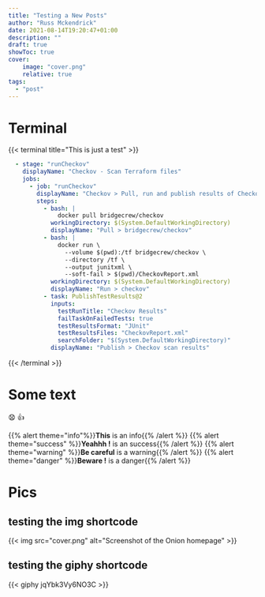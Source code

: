 ```yaml
---
title: "Testing a New Posts"
author: "Russ Mckendrick"
date: 2021-08-14T19:20:47+01:00
description: ""
draft: true
showToc: true
cover:
    image: "cover.png"
    relative: true
tags:
  - "post"
---
```


# Terminal

{{< terminal title="This is just a test" >}}
``` yaml
  - stage: "runCheckov"
    displayName: "Checkov - Scan Terraform files"
    jobs:
      - job: "runCheckov"
        displayName: "Checkov > Pull, run and publish results of Checkov scan"
        steps:
          - bash: |
              docker pull bridgecrew/checkov
            workingDirectory: $(System.DefaultWorkingDirectory)
            displayName: "Pull > bridgecrew/checkov"
          - bash: |
              docker run \
                --volume $(pwd):/tf bridgecrew/checkov \
                --directory /tf \
                --output junitxml \
                --soft-fail > $(pwd)/CheckovReport.xml
            workingDirectory: $(System.DefaultWorkingDirectory)
            displayName: "Run > checkov"
          - task: PublishTestResults@2
            inputs:
              testRunTitle: "Checkov Results"
              failTaskOnFailedTests: true
              testResultsFormat: "JUnit"
              testResultsFiles: "CheckovReport.xml"
              searchFolder: "$(System.DefaultWorkingDirectory)"
            displayName: "Publish > Checkov scan results"
```
{{< /terminal >}}
# Some text

:anguished: :+1:

{{% alert theme="info"%}}**This** is an info{{% /alert %}}
{{% alert theme="success" %}}**Yeahhh !** is an success{{% /alert %}}
{{% alert theme="warning" %}}**Be careful** is a warning{{% /alert %}}
{{% alert theme="danger" %}}**Beware !** is a danger{{% /alert %}}
# Pics
## testing the img shortcode

{{< img src="cover.png" alt="Screenshot of the Onion homepage" >}}
## testing the giphy shortcode

{{< giphy jqYbk3Vy6NO3C >}}